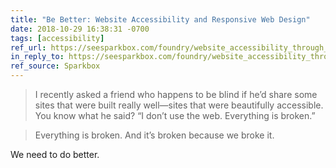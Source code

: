 ```yaml
---
title: "Be Better: Website Accessibility and Responsive Web Design"
date: 2018-10-29 16:38:31 -0700
tags: [accessibility]
ref_url: https://seesparkbox.com/foundry/website_accessibility_through_responsive_web_design
in_reply_to: https://seesparkbox.com/foundry/website_accessibility_through_responsive_web_design
ref_source: Sparkbox
---
```


> I recently asked a friend who happens to be blind if he’d share some sites that were built really well—sites that were beautifully accessible. You know what he said? “I don’t use the web. Everything is broken.”

> Everything is broken. And it’s broken because we broke it.

We need to do better.